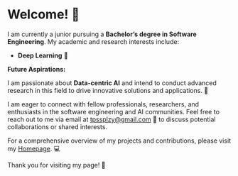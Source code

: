 # Welcome! 👋

I am currently a junior pursuing a **Bachelor’s degree in Software Engineering**. My academic and research interests include:

- **Deep Learning** 🤖

**Future Aspirations:**

I am passionate about **Data-centric AI** and intend to conduct advanced research in this field to drive innovative solutions and applications. 🚀

I am eager to connect with fellow professionals, researchers, and enthusiasts in the software engineering and AI communities. Feel free to reach out to me via email at [tpssplzy@gmail.com](mailto:tpssplzy@gmail.com) 📧 to discuss potential collaborations or shared interests.

For a comprehensive overview of my projects and contributions, please visit my [Homepage](https://TPssp.github.io). 💻

Thank you for visiting my page! 🙏
